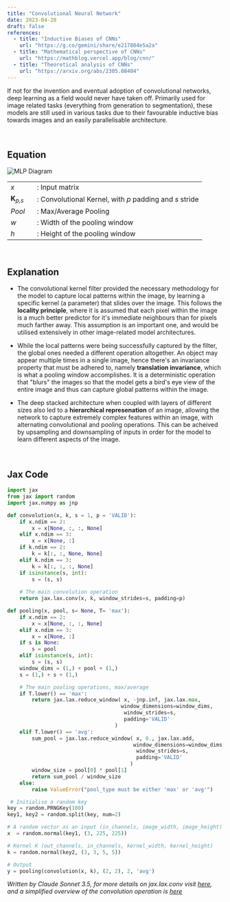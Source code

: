 ```yaml
---
title: "Convolutional Neural Network"
date: 2023-04-20
draft: false
references:
  - title: "Inductive Biases of CNNs"
    url: "https://g.co/gemini/share/e217804e5a2a"
  - title: "Mathematical perspective of CNNs"
    url: "https://mathblog.vercel.app/blog/cnn/"
  - title: "Theoretical analysis of CNNs"
    url: "https://arxiv.org/abs/2305.08404"
---
```


If not for the invention and eventual adoption of convolutional networks, deep learning as a field would never have taken off. Primarily used for image related tasks (everything from generation to segmentation), these models are still used in various tasks due to their favourable inductive bias towards images and an easily parallelisable architecture. 

<br>

## Equation

![MLP Diagram](/images/cnn.png)

<table style="border-collapse: collapse;">
  <tr>
    <td style="padding-right: 20px; vertical-align: middle;"><i>x</i></td>
    <td style="vertical-align: middle;">: Input matrix</td>
  </tr>
  <tr>
    <td style="padding-right: 20px; vertical-align: middle;"><strong>K</strong><sub><i>p,s</i></sub></td>
    <td style="vertical-align: middle;">: Convolutional Kernel, with <i>p</i> padding and <i>s</i> stride</td>
  </tr>
  <tr>
    <td style="padding-right: 20px; vertical-align: middle;"><i>Pool</i></td>
    <td style="vertical-align: middle;">: Max/Average Pooling</td>
  </tr>
  <tr>
    <td style="padding-right: 20px; vertical-align: middle;"><i>w</i></td>
    <td style="vertical-align: middle;">: Width of the pooling window</td>
  </tr>
  <tr>
    <td style="padding-right: 20px; vertical-align: middle;"><i>h</i></td>
    <td style="vertical-align: middle;">: Height of the pooling window</td>
  </tr>
</table>

<br>

## Explanation

- The convolutional kernel filter provided the necessary methodology for the model to capture local patterns within the image, by learning a specific kernel (a parameter) that slides over the image. This follows the **locality principle**, where it is assumed that each pixel within the image is a much better predictor for it's immediate neighbours than for pixels much farther away. This assumption is an important one, and would be utilised extensively in other image-related model architectures.

- While the local patterns were being successfully captured by the filter, the global ones needed a different operation altogether. An object may appear multiple times in a single image, hence there's an invariance property that must be adhered to, namely **translation invariance**, which is what a pooling window accomplishes. It is a deterministic operation that "blurs" the images so that the model gets a bird's eye view of the entire image and thus can capture global patterns within the image. 

- The deep stacked architecture when coupled with layers of different sizes also led to a **hierarchical represenation** of an image, allowing the network to capture extremely complex features within an image, with alternating convolutional and pooling operations. This can be acheived by upsampling and downsampling of inputs in order for the model to learn different aspects of the image.

<br>

## Jax Code

```python
import jax
from jax import random
import jax.numpy as jnp

def convolution(x, k, s = 1, p = 'VALID'):
    if x.ndim == 2:
        x = x[None, :, :, None]
    elif x.ndim == 3:
        x = x[None, :]
    if k.ndim == 2:
        k = k[:, :, None, None]
    elif k.ndim == 3:
        k = k[:, :, :, None]
    if isinstance(s, int):
        s = (s, s)
    
    # The main convolution operation
    return jax.lax.conv(x, k, window_strides=s, padding=p)

def pooling(x, pool, s= None, T= 'max'):
    if x.ndim == 2:
        x = x[None, :, :, None]
    elif x.ndim == 3:
        x = x[None, :]
    if s is None:
        s = pool
    elif isinstance(s, int):
        s = (s, s)
    window_dims = (1,) + pool + (1,)
    s = (1,) + s + (1,)

    # The main pooling operations, max/average
    if T.lower() == 'max':
        return jax.lax.reduce_window( x, -jnp.inf, jax.lax.max, 
                                     window_dimensions=window_dims, 
                                      window_strides=s, 
                                      padding='VALID'
                                   )
    elif T.lower() == 'avg':
        sum_pool = jax.lax.reduce_window( x, 0., jax.lax.add, 
                                         window_dimensions=window_dims, 
                                          window_strides=s, 
                                          padding='VALID'
                                        )
        window_size = pool[0] * pool[1]
        return sum_pool / window_size
    else:
        raise ValueError("pool_type must be either 'max' or 'avg'")

 # Initialise a random key
key = random.PRNGKey(100)
key1, key2 = random.split(key, num=2)

# A random vector as an input (in_channels, image_width, image_height)
x  = random.normal(key1, (3, 225, 225))

# Kernel K (out_channels, in_channels, kernel_width, kernel_height)
k = random.normal(key2, (3, 3, 5, 5))

# Output
y = pooling(convolution(x, k), (2, 2), 2, 'avg')
```
*Written by Claude Sonnet 3.5, for more details on jax.lax.conv visit [here](https://github.com/jax-ml/jax/blob/main/jax/_src/lax/convolution.py#L56), and a simplified overview of the convolution operation is [here](https://d2l.ai/chapter_convolutional-neural-networks/conv-layer.html#the-cross-correlation-operation)* 